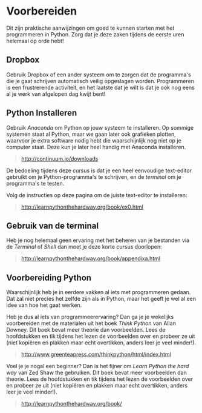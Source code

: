 # Voorbereiden

Dit zijn praktische aanwijzingen om goed te kunnen starten met het programmeren in Python. Zorg dat je deze zaken tijdens de eerste uren helemaal op orde hebt!

## Dropbox

Gebruik Dropbox of een ander systeem om te zorgen dat de programma's die je gaat schrijven automatisch veilig opgeslagen worden. Programmeren is een frustrerende activiteit, en het laatste dat je wilt is dat je ook nog eens al je werk van afgelopen dag kwijt bent!

## Python Installeren

Gebruik *Anaconda* om Python op jouw systeem te installeren. Op sommige systemen staat al Python, maar we gaan later ook grafieken plotten, waarvoor je extra software nodig hebt die waarschijnlijk nog niet op je computer staat. Deze kun je later heel handig met Anaconda installeren.

> <http://continuum.io/downloads>

De bedoeling tijdens deze cursus is dat je een heel eenvoudige text-editor gebruikt om je Python-programma's te schrijven, en de *terminal* om je programma's te testen. 

Volg de instructies op deze pagina om de juiste text-editor te installeren:

> <http://learnpythonthehardway.org/book/ex0.html>

## Gebruik van de terminal

Heb je nog helemaal geen ervaring met het beheren van je bestanden via de *Terminal* of *Shell* dan moet je deze korte cursus doorlopen:

> <http://learnpythonthehardway.org/book/appendixa.html>

## Voorbereiding Python

Waarschijnlijk heb je in eerdere vakken al iets met programmeren gedaan. Dat zal niet precies het zelfde zijn als in Python, maar het geeft je wel al een idee van hoe het gaat werken.

Heb je dus al iets van programmeerervaring? Dan ga je je wekelijks voorbereiden met de materialen uit het boek *Think Python* van Allan Downey. Dit boek bevat meer theorie dan voorbeelden. Lees de hoofdstukken en tik tijdens het lezen de voorbeelden over en probeer ze uit (niet kopiëren en plakken maar echt overtikken, anders leer je veel minder!).

> <http://www.greenteapress.com/thinkpython/html/index.html>

Voel je je nogal een beginner? Dan is het fijner om *Learn Python the hard way* van Zed Shaw the gebruiken. Dit boek bevat meer voorbeelden dan theorie. Lees de hoofdstukken en tik tijdens het lezen de voorbeelden over en probeer ze uit (niet kopiëren en plakken maar echt overtikken, anders leer je veel minder!).

> <http://learnpythonthehardway.org/book/>
